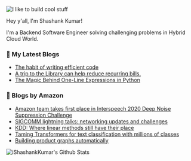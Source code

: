 ![I like to build cool stuff](https://res.cloudinary.com/dt8g3rhcy/image/upload/v1595929574/i_like_to_build_cool_shit._1_nzbwjh.png)

Hey y'all, I'm Shashank Kumar! 

I'm a Backend Software Engineer solving challenging problems in Hybrid Cloud World.

### 📕 My Latest Blogs
<!-- BLOG-POST-LIST:START -->
- [The habit of writing efficient code](https://medium.com/@ishashankkumar/the-habit-of-writing-efficient-code-153b05f04269?source=rss-d24dda280d5f------2)
- [A trip to the Library can help reduce recurring bills.](https://medium.com/swlh/a-trip-to-the-library-can-help-reduce-recurring-bills-23bca495cdf5?source=rss-d24dda280d5f------2)
- [The Magic Behind One-Line Expressions in Python](https://medium.com/swlh/the-magic-behind-one-line-expressions-in-python-816c10180c5c?source=rss-d24dda280d5f------2)
<!-- BLOG-POST-LIST:END -->

### 📕 Blogs by Amazon
<!-- AMAZON-BLOG-POST-LIST:START -->
- [Amazon team takes first place in Interspeech 2020 Deep Noise Suppression Challenge](https://www.amazon.science/blog/amazon-team-takes-first-place-in-interspeech-2020-deep-noise-suppression-challenge)
- [SIGCOMM lightning talks: networking updates and challenges](https://www.amazon.science/videos-webinars/sigcomm-lightning-talks-networking-updates-and-challenges)
- [KDD: Where linear methods still have their place](https://www.amazon.science/blog/kdd-where-linear-methods-still-have-their-place)
- [Taming Transformers for text classification with millions of classes](https://www.amazon.science/blog/natural-language-processing-techniques-text-classification-with-Transformers-at-scale)
- [Building product graphs automatically](https://www.amazon.science/blog/building-product-graphs-automatically)
<!-- AMAZON-BLOG-POST-LIST:END -->



<img align="center" alt="iShashankKumar's Github Stats" src="https://github-readme-stats.vercel.app/api?username=ishashankkumar&show_icons=true&hide_border=true" />
